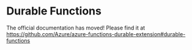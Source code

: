 # Durable Functions
The official documentation has moved! Please find it at https://github.com/Azure/azure-functions-durable-extension#durable-functions